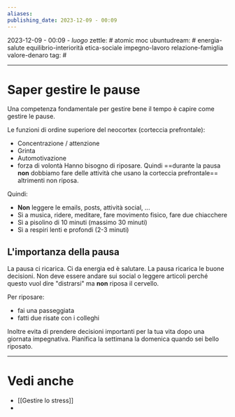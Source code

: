```yaml
---
aliases: 
publishing_date: 2023-12-09 - 00:09
---
```

2023-12-09 - 00:09 - *luogo*
zettle: # atomic moc
ubuntudream: # energia-salute equilibrio-interiorità etica-sociale impegno-lavoro relazione-famiglia valore-denaro 
tag: #

---
# Saper gestire le pause

Una competenza fondamentale per gestire bene il tempo è capire come gestire le pause.

Le funzioni di ordine superiore del neocortex (corteccia prefrontale):
- Concentrazione / attenzione
- Grinta
- Automotivazione
- forza di volontà
Hanno bisogno di riposare.
Quindi ==durante la pausa **non** dobbiamo fare delle attività che usano la corteccia prefrontale== altrimenti non riposa.

Quindi:
- **Non** leggere le emails, posts, attività social, ...
- Sì a musica, ridere, meditare, fare movimento fisico, fare due chiacchere
- Sì a pisolino di 10 minuti (massimo 30 minuti)
- Sì a respiri lenti e profondi (2-3 minuti)

## L'importanza della pausa

La pausa ci ricarica. Ci da energia ed è salutare.
La pausa ricarica le buone decisioni.
Non deve essere andare sui social o leggere articoli perché questo vuol dire "distrarsi" ma **non** riposa il cervello.

Per riposare:
- fai una passeggiata
- fatti due risate con i colleghi

Inoltre evita di prendere decisioni importanti per la tua vita dopo una giornata impegnativa.
Pianifica la settimana la domenica quando sei bello riposato.



---
# Vedi anche
- [[Gestire lo stress]]
- 